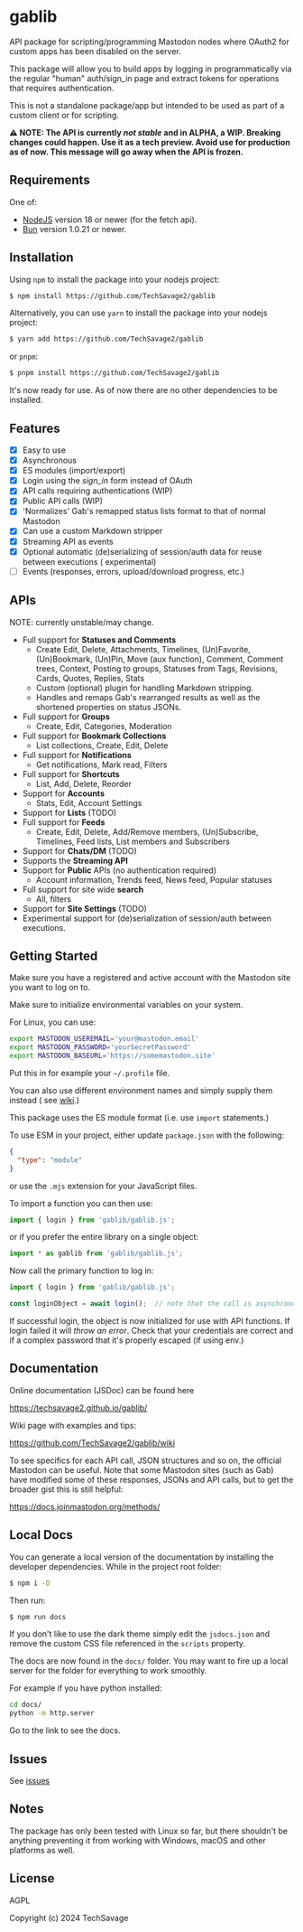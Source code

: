 gablib
======

API package for scripting/programming Mastodon nodes where OAuth2 for custom apps has been disabled
on the server.

This package will allow you to build apps by logging in programmatically via the regular "human"
auth/sign_in page and extract tokens for operations that requires authentication.

This is not a standalone package/app but intended to be used as part of a custom client or for
scripting.

**⚠️ NOTE: The API is currently _not stable_ and in ALPHA, a WIP. Breaking changes could happen.
Use it as a tech preview. Avoid use for production as of now. This message will go away when the
API is frozen.**

Requirements
------------

One of:

- [NodeJS](https://nodejs.org/en/) version 18 or newer (for the fetch api).
- [Bun](https://bun.sh/) version 1.0.21 or newer.

Installation
------------

Using `npm` to install the package into your nodejs project:

```bash
$ npm install https://github.com/TechSavage2/gablib
```

Alternatively, you can use `yarn` to install the package into your nodejs project:

```bash
$ yarn add https://github.com/TechSavage2/gablib
```

or `pnpm`:

```bash
$ pnpm install https://github.com/TechSavage2/gablib
```

It's now ready for use. As of now there are no other dependencies to be installed.

Features
--------

- [x] Easy to use
- [x] Asynchronous
- [x] ES modules (import/export)
- [x] Login using the _sign_in_ form instead of OAuth
- [x] API calls requiring authentications (WIP)
- [x] Public API calls (WIP)
- [x] 'Normalizes' Gab's remapped status lists format to that of normal Mastodon
- [x] Can use a custom Markdown stripper
- [x] Streaming API as events
- [x] Optional automatic (de)serializing of session/auth data for reuse between executions (
  experimental)
- [ ] Events (responses, errors, upload/download progress, etc.)

APIs
----

NOTE: currently unstable/may change.

- Full support for **Statuses and Comments**
    - Create Edit, Delete, Attachments, Timelines, (Un)Favorite, (Un)Bookmark, (Un)Pin, Move (aux
      function), Comment, Comment trees, Context, Posting to groups, Statuses from Tags, Revisions,
      Cards, Quotes, Replies, Stats
    - Custom (optional) plugin for handling Markdown stripping.
    - Handles and remaps Gab's rearranged results as well as the shortened properties on status
      JSONs.
- Full support for **Groups**
    - Create, Edit, Categories, Moderation
- Full support for **Bookmark Collections**
    - List collections, Create, Edit, Delete
- Full support for **Notifications**
    - Get notifications, Mark read, Filters
- Full support for **Shortcuts**
    - List, Add, Delete, Reorder
- Support for **Accounts**
    - Stats, Edit, Account Settings
- Support for **Lists** (TODO)
- Full support for **Feeds**
    - Create, Edit, Delete, Add/Remove members, (Un)Subscribe, Timelines, Feed lists, List members
      and Subscribers
- Support for **Chats/DM** (TODO)
- Supports the **Streaming API**
- Support for **Public** APIs (no authentication required)
    - Account information, Trends feed, News feed, Popular statuses
- Full support for site wide **search**
    - All, filters
- Support for **Site Settings** (TODO)
- Experimental support for (de)serialization of session/auth between executions.

Getting Started
---------------

Make sure you have a registered and active account with the Mastodon site you want to log on to.

Make sure to initialize environmental variables on your system.

For Linux, you can use:

```bash
export MASTODON_USEREMAIL='your@mastodon.email'
export MASTODON_PASSWORD='yourSecretPassword'
export MASTODON_BASEURL='https://somemastodon.site'
```

Put this in for example your `~/.profile` file.

You can also use different environment names and simply supply them instead (
see [wiki](https://github.com/TechSavage2/gablib/wiki/Authenticating).)

This package uses the ES module format (i.e. use `import` statements.)

To use ESM in your project, either update `package.json` with the following:

```json
{
  "type": "module"
}
```

or use the `.mjs` extension for your JavaScript files.

To import a function you can then use:

```JavaScript
import { login } from 'gablib/gablib.js';
```

or if you prefer the entire library on a single object:

```JavaScript
import * as gablib from 'gablib/gablib.js';
```

Now call the primary function to log in:

```JavaScript
import { login } from 'gablib/gablib.js';

const loginObject = await login();  // note that the call is asynchronous
```

If successful login, the object is now initialized for use with API functions. If login failed it
will _throw an error_. Check that your credentials are correct and if a complex password that it's
properly escaped (if using env.)

Documentation
-------------

Online documentation (JSDoc) can be found here

https://techsavage2.github.io/gablib/

Wiki page with examples and tips:

https://github.com/TechSavage2/gablib/wiki

To see specifics for each API call, JSON structures and so on, the official Mastodon can be useful.
Note that some Mastodon sites (such as Gab) have modified some of these responses, JSONs and API
calls, but to get the broader gist this is still helpful:

https://docs.joinmastodon.org/methods/

Local Docs
----------

You can generate a local version of the documentation by installing the
developer dependencies. While in the project root folder:

```bash
$ npm i -D
```

Then run:

```bash
$ npm run docs
```

If you don't like to use the dark theme simply edit the `jsdocs.json` and remove the custom
CSS file referenced in the `scripts` property.

The docs are now found in the `docs/` folder. You may want to fire up a local
server for the folder for everything to work smoothly.

For example if you have python installed:

```bash
cd docs/
python -m http.server
```

Go to the link to see the docs.

Issues
------

See [issues](https://github.com/TechSavage2/gablib/issues)

Notes
-----

The package has only been tested with Linux so far, but there shouldn't be anything preventing
it from working with Windows, macOS and other platforms as well.

License
-------

AGPL

Copyright (c) 2024 TechSavage
